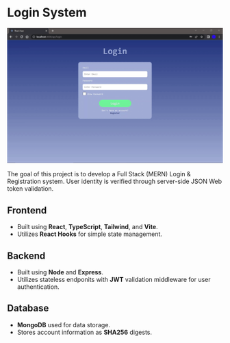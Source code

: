 # Login System

![image](login-system-demo.gif)

The goal of this project is to develop a Full Stack (MERN) Login & Registration system. User identity is verified through server-side JSON Web token validation.

## Frontend
* Built using **React**, **TypeScript**, **Tailwind**, and **Vite**.
* Utilizes **React Hooks** for simple state management.

## Backend
* Built using **Node** and **Express**.
* Utilizes stateless endponits with **JWT** validation middleware for user authentication.

## Database
* **MongoDB** used for data storage.
* Stores account information as **SHA256** digests.